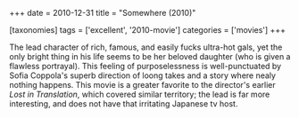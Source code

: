 +++
date = 2010-12-31
title = "Somewhere (2010)"

[taxonomies]
tags = ['excellent', '2010-movie']
categories = ['movies']
+++

The lead character of rich, famous, and easily fucks ultra-hot gals, yet
the only bright thing in his life seems to be her beloved daughter (who
is given a flawless portrayal). This feeling of purposelessness is
well-punctuated by Sofia Coppola's superb direction of loong takes and
a story where nealy nothing happens. This movie is a greater favorite to
the director's earlier *Lost in Translation*, which covered similar
territory; the lead is far more interesting, and does not have that
irritating Japanese tv host.
